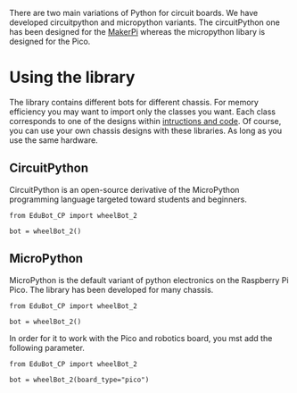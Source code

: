 There are two main variations of Python for circuit boards. We have developed circuitpython and micropython variants. The circuitPython one has been designed for the [MakerPi](https://thepihut.com/products/maker-pi-rp2040) whereas the micropython libary is designed for the Pico.

# Using the library
The library contains different bots for different chassis. For memory efficiency you may want to import only the classes you want. Each class corresponds to one of the designs within [intructions and code](https://github.com/shepai/OpenEduBot/tree/main/Instructions%20and%20code). Of course, you can use your own chassis designs with these libraries. As long as you use the same hardware.

## CircuitPython
CircuitPython is an open-source derivative of the MicroPython programming language targeted toward students and beginners.

```
from EduBot_CP import wheelBot_2

bot = wheelBot_2()
```

## MicroPython
MicroPython is the default variant of python electronics on the Raspberry Pi Pico. The library has been developed for many chassis.

```
from EduBot_CP import wheelBot_2

bot = wheelBot_2()
```
In order for it to work with the Pico and robotics board, you mst add the following parameter. 
```
from EduBot_CP import wheelBot_2

bot = wheelBot_2(board_type="pico")
```
